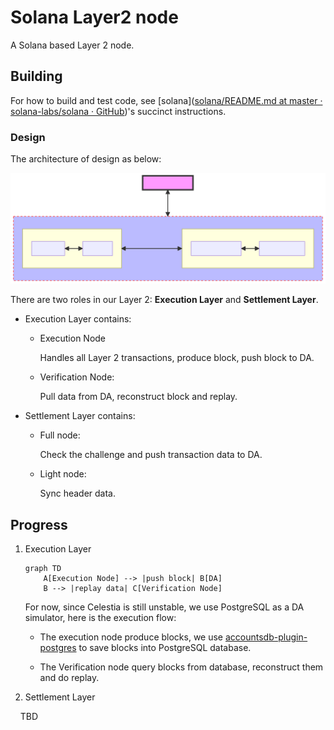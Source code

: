 # Solana Layer2 node

A Solana based Layer 2 node. 

## Building

For how to build and test code, see [solana]([solana/README.md at master · solana-labs/solana · GitHub](https://github.com/solana-labs/solana/blob/master/README.md))'s succinct instructions.

### Design

The architecture of design as below:

![Architecture](./architecture-diagram.svg)

There are two roles in our Layer 2: __Execution Layer__ and __Settlement Layer__.

* Execution Layer contains:
  
  * Execution Node
    
    Handles all Layer 2 transactions, produce block, push block to DA. 
  
  * Verification Node:
    
    Pull data from DA, reconstruct block and replay.

* Settlement Layer contains:
  
  * Full node:
    
    Check the challenge and push transaction data to DA.
  
  * Light node:
    
    Sync header data.

## Progress

1. Execution Layer
   
   ```mermaid
   graph TD
       A[Execution Node] --> |push block| B[DA]
       B --> |replay data| C[Verification Node]
   
   ```
   
   For now, since Celestia is still unstable, we use PostgreSQL as a DA simulator, here is the execution flow:
   
   * The execution node produce blocks, we use [accountsdb-plugin-postgres](./accountsdb-plugin-postgres) to save blocks into PostgreSQL database.
   
   * The Verification node query blocks from database, reconstruct them and do replay.

2. Settlement Layer

    TBD
